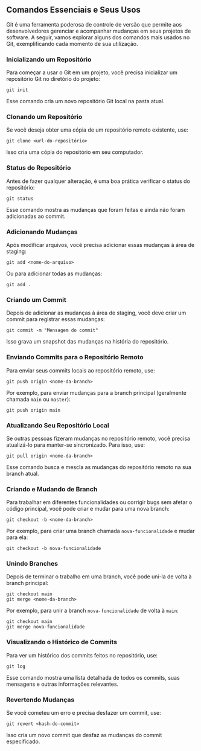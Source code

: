 ## Comandos Essenciais e Seus Usos

Git é uma ferramenta poderosa de controle de versão que permite aos desenvolvedores gerenciar e acompanhar mudanças em seus projetos de software. A seguir, vamos explorar alguns dos comandos mais usados no Git, exemplificando cada momento de sua utilização.

### Inicializando um Repositório

Para começar a usar o Git em um projeto, você precisa inicializar um repositório Git no diretório do projeto:

```
git init

```

Esse comando cria um novo repositório Git local na pasta atual.

### Clonando um Repositório

Se você deseja obter uma cópia de um repositório remoto existente, use:

```
git clone <url-do-repositório>

```

Isso cria uma cópia do repositório em seu computador.

### Status do Repositório

Antes de fazer qualquer alteração, é uma boa prática verificar o status do repositório:

```
git status

```

Esse comando mostra as mudanças que foram feitas e ainda não foram adicionadas ao commit.

### Adicionando Mudanças

Após modificar arquivos, você precisa adicionar essas mudanças à área de staging:

```
git add <nome-do-arquivo>

```

Ou para adicionar todas as mudanças:

```
git add .

```

### Criando um Commit

Depois de adicionar as mudanças à área de staging, você deve criar um commit para registrar essas mudanças:

```
git commit -m "Mensagem do commit"

```

Isso grava um snapshot das mudanças na história do repositório.

### Enviando Commits para o Repositório Remoto

Para enviar seus commits locais ao repositório remoto, use:

```
git push origin <nome-da-branch>

```

Por exemplo, para enviar mudanças para a branch principal (geralmente chamada `main` ou `master`):

```
git push origin main

```

### Atualizando Seu Repositório Local

Se outras pessoas fizeram mudanças no repositório remoto, você precisa atualizá-lo para manter-se sincronizado. Para isso, use:

```
git pull origin <nome-da-branch>

```

Esse comando busca e mescla as mudanças do repositório remoto na sua branch atual.

### Criando e Mudando de Branch

Para trabalhar em diferentes funcionalidades ou corrigir bugs sem afetar o código principal, você pode criar e mudar para uma nova branch:

```
git checkout -b <nome-da-branch>

```

Por exemplo, para criar uma branch chamada `nova-funcionalidade` e mudar para ela:

```
git checkout -b nova-funcionalidade

```

### Unindo Branches

Depois de terminar o trabalho em uma branch, você pode uni-la de volta à branch principal:

```
git checkout main
git merge <nome-da-branch>

```

Por exemplo, para unir a branch `nova-funcionalidade` de volta à `main`:

```
git checkout main
git merge nova-funcionalidade

```

### Visualizando o Histórico de Commits

Para ver um histórico dos commits feitos no repositório, use:

```
git log

```

Esse comando mostra uma lista detalhada de todos os commits, suas mensagens e outras informações relevantes.

### Revertendo Mudanças

Se você cometeu um erro e precisa desfazer um commit, use:

```
git revert <hash-do-commit>

```

Isso cria um novo commit que desfaz as mudanças do commit especificado.